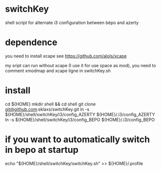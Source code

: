 # switchKey
shell script for alternate i3 configuration between bépo and azerty

# dependence
you need to install xcape
see https://github.com/alols/xcape

my sript can run without xcape (I use it for use space as mod), you need to comment xmodmap and xcape ligne in switchKey.sh

# install
cd ${HOME}
mkdir shell && cd shell
git clone git@github.com:sklaxs/switchKey.git
ln -s ${HOME}/shell/switchKey/i3/config_AZERTY ${HOME}/.i3/config_AZERTY
ln -s ${HOME}/shell/switchKey/i3/config_BEPO ${HOME}/.i3/config_BEPO


# if you want to automatically switch in bepo at startup
echo "${HOME}/shell/switchKey/switchKey.sh" >> ${HOME}/.profile
